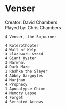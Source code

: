 Venser
======

Creator: David Chambers  
Played by: Chris Chambers


    4 Venser, the Sojourner
    
    4 Roterothopter
    4 Wall of Kelp
    3 Clockwork Steed
    4 Giant Oyster
    3 Narwhal
    4 Dark Maze
    1 Rashka the Slayer
    4 Abbey Gargoyles
    4 Marjhan
    4 Prophecy
    1 Apocalypse Chime
    4 Memory Lapse
    4 Forget
    4 Serrated Arrows
